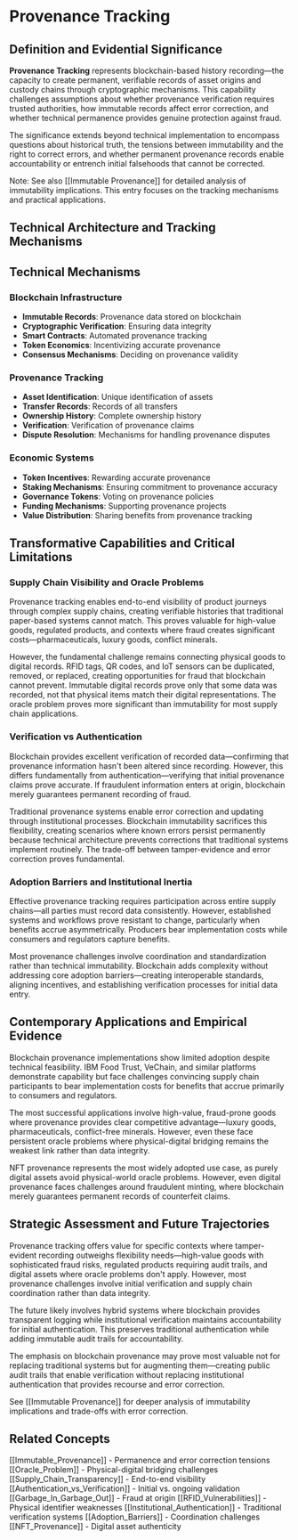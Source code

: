 # Provenance Tracking

## Definition and Evidential Significance

**Provenance Tracking** represents blockchain-based history recording—the capacity to create permanent, verifiable records of asset origins and custody chains through cryptographic mechanisms. This capability challenges assumptions about whether provenance verification requires trusted authorities, how immutable records affect error correction, and whether technical permanence provides genuine protection against fraud.

The significance extends beyond technical implementation to encompass questions about historical truth, the tensions between immutability and the right to correct errors, and whether permanent provenance records enable accountability or entrench initial falsehoods that cannot be corrected.

Note: See also [[Immutable Provenance]] for detailed analysis of immutability implications. This entry focuses on the tracking mechanisms and practical applications.

## Technical Architecture and Tracking Mechanisms

## Technical Mechanisms

### Blockchain Infrastructure
- **Immutable Records**: Provenance data stored on blockchain
- **Cryptographic Verification**: Ensuring data integrity
- **Smart Contracts**: Automated provenance tracking
- **Token Economics**: Incentivizing accurate provenance
- **Consensus Mechanisms**: Deciding on provenance validity

### Provenance Tracking
- **Asset Identification**: Unique identification of assets
- **Transfer Records**: Records of all transfers
- **Ownership History**: Complete ownership history
- **Verification**: Verification of provenance claims
- **Dispute Resolution**: Mechanisms for handling provenance disputes

### Economic Systems
- **Token Incentives**: Rewarding accurate provenance
- **Staking Mechanisms**: Ensuring commitment to provenance accuracy
- **Governance Tokens**: Voting on provenance policies
- **Funding Mechanisms**: Supporting provenance projects
- **Value Distribution**: Sharing benefits from provenance tracking

## Transformative Capabilities and Critical Limitations

### Supply Chain Visibility and Oracle Problems

Provenance tracking enables end-to-end visibility of product journeys through complex supply chains, creating verifiable histories that traditional paper-based systems cannot match. This proves valuable for high-value goods, regulated products, and contexts where fraud creates significant costs—pharmaceuticals, luxury goods, conflict minerals.

However, the fundamental challenge remains connecting physical goods to digital records. RFID tags, QR codes, and IoT sensors can be duplicated, removed, or replaced, creating opportunities for fraud that blockchain cannot prevent. Immutable digital records prove only that some data was recorded, not that physical items match their digital representations. The oracle problem proves more significant than immutability for most supply chain applications.

### Verification vs Authentication

Blockchain provides excellent verification of recorded data—confirming that provenance information hasn't been altered since recording. However, this differs fundamentally from authentication—verifying that initial provenance claims prove accurate. If fraudulent information enters at origin, blockchain merely guarantees permanent recording of fraud.

Traditional provenance systems enable error correction and updating through institutional processes. Blockchain immutability sacrifices this flexibility, creating scenarios where known errors persist permanently because technical architecture prevents corrections that traditional systems implement routinely. The trade-off between tamper-evidence and error correction proves fundamental.

### Adoption Barriers and Institutional Inertia

Effective provenance tracking requires participation across entire supply chains—all parties must record data consistently. However, established systems and workflows prove resistant to change, particularly when benefits accrue asymmetrically. Producers bear implementation costs while consumers and regulators capture benefits.

Most provenance challenges involve coordination and standardization rather than technical immutability. Blockchain adds complexity without addressing core adoption barriers—creating interoperable standards, aligning incentives, and establishing verification processes for initial data entry.

## Contemporary Applications and Empirical Evidence

Blockchain provenance implementations show limited adoption despite technical feasibility. IBM Food Trust, VeChain, and similar platforms demonstrate capability but face challenges convincing supply chain participants to bear implementation costs for benefits that accrue primarily to consumers and regulators.

The most successful applications involve high-value, fraud-prone goods where provenance provides clear competitive advantage—luxury goods, pharmaceuticals, conflict-free minerals. However, even these face persistent oracle problems where physical-digital bridging remains the weakest link rather than data integrity.

NFT provenance represents the most widely adopted use case, as purely digital assets avoid physical-world oracle problems. However, even digital provenance faces challenges around fraudulent minting, where blockchain merely guarantees permanent records of counterfeit claims.

## Strategic Assessment and Future Trajectories

Provenance tracking offers value for specific contexts where tamper-evident recording outweighs flexibility needs—high-value goods with sophisticated fraud risks, regulated products requiring audit trails, and digital assets where oracle problems don't apply. However, most provenance challenges involve initial verification and supply chain coordination rather than data integrity.

The future likely involves hybrid systems where blockchain provides transparent logging while institutional verification maintains accountability for initial authentication. This preserves traditional authentication while adding immutable audit trails for accountability.

The emphasis on blockchain provenance may prove most valuable not for replacing traditional systems but for augmenting them—creating public audit trails that enable verification without replacing institutional authentication that provides recourse and error correction.

See [[Immutable Provenance]] for deeper analysis of immutability implications and trade-offs with error correction.

## Related Concepts

[[Immutable_Provenance]] - Permanence and error correction tensions
[[Oracle_Problem]] - Physical-digital bridging challenges
[[Supply_Chain_Transparency]] - End-to-end visibility 
[[Authentication_vs_Verification]] - Initial vs. ongoing validation
[[Garbage_In_Garbage_Out]] - Fraud at origin
[[RFID_Vulnerabilities]] - Physical identifier weaknesses
[[Institutional_Authentication]] - Traditional verification systems
[[Adoption_Barriers]] - Coordination challenges
[[NFT_Provenance]] - Digital asset authenticity